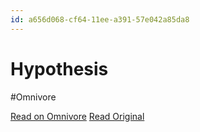 ```yaml
---
id: a656d068-cf64-11ee-a391-57e042a85da8
---
```


# Hypothesis
#Omnivore

[Read on Omnivore](https://omnivore.app/me/hypothesis-18dc3091566)
[Read Original](https://hypothes.is/a/xARQds9gEe6sm8vgresocQ)

